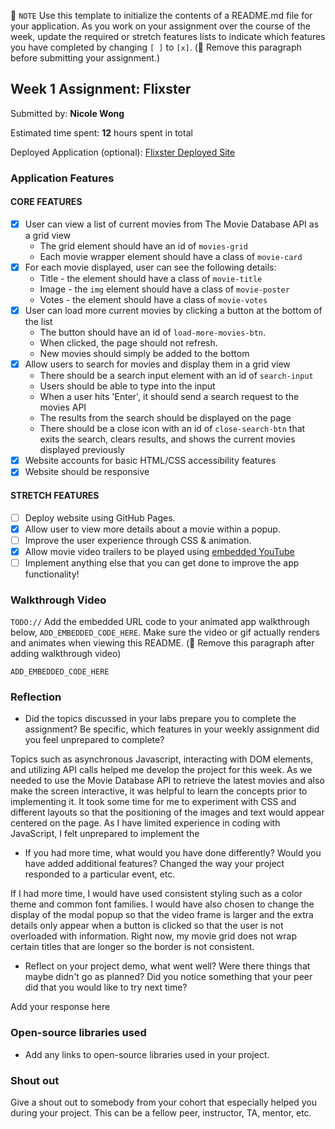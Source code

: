 📝 `NOTE` Use this template to initialize the contents of a README.md file for your application. As you work on your assignment over the course of the week, update the required or stretch features lists to indicate which features you have completed by changing `[ ]` to `[x]`. (🚫 Remove this paragraph before submitting your assignment.)

## Week 1 Assignment: Flixster

Submitted by: **Nicole Wong**

Estimated time spent: **12** hours spent in total

Deployed Application (optional): [Flixster Deployed Site](https://youtu.be/mP21DsqEMCY)

### Application Features

#### CORE FEATURES

- [X] User can view a list of current movies from The Movie Database API as a grid view
  - The grid element should have an id of `movies-grid`
  - Each movie wrapper element should have a class of `movie-card`
- [X] For each movie displayed, user can see the following details:
  - Title - the element should have a class of `movie-title`
  - Image - the `img` element should have a class of `movie-poster`
  - Votes - the element should have a class of `movie-votes`
- [X] User can load more current movies by clicking a button at the bottom of the list
  - The button should have an id of `load-more-movies-btn`.
  - When clicked, the page should not refresh.
  - New movies should simply be added to the bottom
- [X] Allow users to search for movies and display them in a grid view
  - There should be a search input element with an id of `search-input`
  - Users should be able to type into the input
  - When a user hits 'Enter', it should send a search request to the movies API
  - The results from the search should be displayed on the page
  - There should be a close icon with an id of `close-search-btn` that exits the search, clears results, and shows the current movies displayed previously
- [X] Website accounts for basic HTML/CSS accessibility features
- [X] Website should be responsive

#### STRETCH FEATURES

- [ ] Deploy website using GitHub Pages. 
- [X] Allow user to view more details about a movie within a popup.
- [ ] Improve the user experience through CSS & animation.
- [X] Allow movie video trailers to be played using [embedded YouTube](https://support.google.com/youtube/answer/171780?hl=en)
- [ ] Implement anything else that you can get done to improve the app functionality!

### Walkthrough Video

`TODO://` Add the embedded URL code to your animated app walkthrough below, `ADD_EMBEDDED_CODE_HERE`. Make sure the video or gif actually renders and animates when viewing this README. (🚫 Remove this paragraph after adding walkthrough video)

`ADD_EMBEDDED_CODE_HERE`

### Reflection

* Did the topics discussed in your labs prepare you to complete the assignment? Be specific, which features in your weekly assignment did you feel unprepared to complete?

Topics such as asynchronous Javascript, interacting with DOM elements, and utilizing API calls helped me develop the project for this week. As we needed to use the Movie Database API to retrieve the latest movies and also make the screen interactive, it was helpful to learn the concepts prior to implementing it. It took some time for me to experiment with CSS and different layouts so that the positioning of the images and text would appear centered on the page. As I have limited experience in coding with JavaScript, I felt unprepared to implement the 

* If you had more time, what would you have done differently? Would you have added additional features? Changed the way your project responded to a particular event, etc.
  
If I had more time, I would have used consistent styling such as a color theme and common font families. I would have also chosen to change the display of the modal popup so that the video frame is larger and the extra details only appear when a button is clicked so that the user is not overloaded with information. Right now, my movie grid does not wrap certain titles that are longer so the border is not consistent. 

* Reflect on your project demo, what went well? Were there things that maybe didn't go as planned? Did you notice something that your peer did that you would like to try next time?

Add your response here

### Open-source libraries used

- Add any links to open-source libraries used in your project.

### Shout out

Give a shout out to somebody from your cohort that especially helped you during your project. This can be a fellow peer, instructor, TA, mentor, etc.

